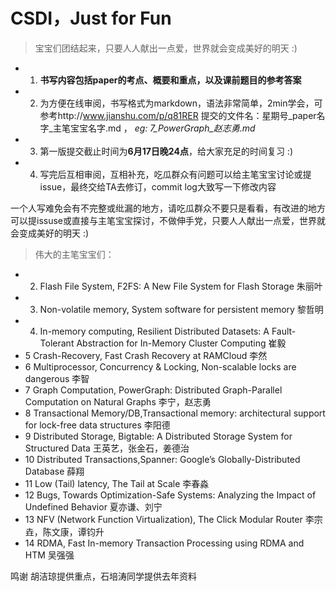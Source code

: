 # CSDI，Just for Fun
>宝宝们团结起来，只要人人献出一点爱，世界就会变成美好的明天 :)
* 1. **书写内容包括paper的考点、概要和重点，以及课前题目的参考答案**
* 2. 为方便在线审阅，书写格式为markdown，语法非常简单，2min学会，可参考http://www.jianshu.com/p/q81RER  提交的文件名：星期号_paper名字_主笔宝宝名字.md ，  *eg: 7_PowerGraph_赵志勇.md*
* 3. 第一版提交截止时间为**6月17日晚24点**，给大家充足的时间复习 :)
* 4. 写完后互相审阅，互相补充，吃瓜群众有问题可以给主笔宝宝讨论或提issue，最终交给TA去修订，commit log大致写一下修改内容

一个人写难免会有不完整或纰漏的地方，请吃瓜群众不要只是看看，有改进的地方可以提issuse或直接与主笔宝宝探讨，不做伸手党，只要人人献出一点爱，世界就会变成美好的明天 :)


>伟大的主笔宝宝们：
* 2. Flash File System,  F2FS: A New File System for Flash Storage   朱丽叶
* 3. Non-volatile memory,  System software for persistent memory     黎哲明
* 4. In-memory computing, Resilient Distributed Datasets: A Fault-Tolerant Abstraction for In-Memory Cluster Computing 崔毅
* 5 Crash-Recovery,  Fast Crash Recovery at RAMCloud 李然
* 6 Multiprocessor, Concurrency & Locking,  Non-scalable locks are dangerous 李智
* 7 Graph Computation, PowerGraph: Distributed Graph-Parallel Computation on Natural Graphs 李宁，赵志勇
* 8 Transactional Memory/DB,Transactional memory: architectural support for lock-free data structures 李阳德
* 9 Distributed Storage,  Bigtable: A Distributed Storage System for Structured Data  王英艺，张金石，姜德治
* 10 Distributed Transactions,Spanner: Google’s Globally-Distributed Database   薛翔
* 11 Low (Tail) latency, The Tail at Scale 李春淼
* 12 Bugs, Towards Optimization-Safe Systems: Analyzing the Impact of Undefined Behavior 夏亦谦、刘宁
* 13 NFV (Network Function Virtualization),  The Click Modular Router 李宗垚，陈文康，谭钧升
* 14 RDMA, Fast In-memory Transaction Processing using RDMA and HTM 吴强强

鸣谢 胡洁琼提供重点，石培涛同学提供去年资料
